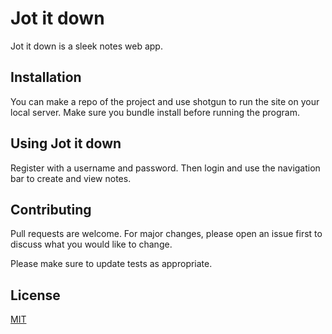 # Jot it down

Jot it down is a sleek notes web app.

## Installation

You can make a repo of the project and use shotgun to run the site on your local server. Make sure you bundle install before running the program. 

## Using Jot it down

Register with a username and password. Then login and use the navigation bar to create and view notes.

## Contributing
Pull requests are welcome. For major changes, please open an issue first to discuss what you would like to change.

Please make sure to update tests as appropriate.

## License
[MIT](https://choosealicense.com/licenses/mit/)
